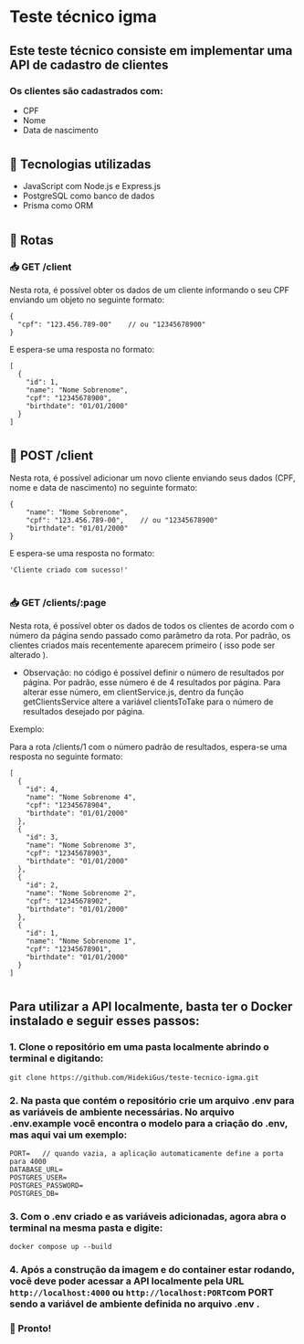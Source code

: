 # Teste técnico igma

## Este teste técnico consiste em implementar uma API de cadastro de clientes

### Os clientes são cadastrados com:

- CPF
- Nome
- Data de nascimento

#

## 🧰 Tecnologias utilizadas

- JavaScript com Node.js e Express.js
- PostgreSQL como banco de dados
- Prisma como ORM

#

## 🚦 Rotas

### 📥 GET /client

Nesta rota, é possível obter os dados de um cliente informando o seu CPF enviando um objeto no seguinte formato:

```
{
  "cpf": "123.456.789-00"    // ou "12345678900"
}
```

E espera-se uma resposta no formato:

```
[
  {
    "id": 1,
    "name": "Nome Sobrenome",
    "cpf": "12345678900",
    "birthdate": "01/01/2000"
  }
]
```

#

## 📮 POST /client

Nesta rota, é possível adicionar um novo cliente enviando seus dados (CPF, nome e data de nascimento) no seguinte formato:

```
{
    "name": "Nome Sobrenome",
    "cpf": "123.456.789-00",    // ou "12345678900"
    "birthdate": "01/01/2000"
}
```

E espera-se uma resposta no formato:

```
'Cliente criado com sucesso!'
```

#

### 📥 GET /clients/:page

Nesta rota, é possível obter os dados de todos os clientes de acordo com o número da página sendo passado como parâmetro da rota. Por padrão, os clientes criados mais recentemente aparecem primeiro ( isso pode ser alterado ).

- Observação: no código é possível definir o número de resultados por página. Por padrão, esse número é de 4 resultados por página. Para alterar esse número, em clientService.js, dentro da função getClientsService altere a variável clientsToTake para o número de resultados desejado por página.

Exemplo:

Para a rota /clients/1 com o número padrão de resultados, espera-se uma resposta no seguinte formato:

```
[
  {
    "id": 4,
    "name": "Nome Sobrenome 4",
    "cpf": "12345678904",
    "birthdate": "01/01/2000"
  },
  {
    "id": 3,
    "name": "Nome Sobrenome 3",
    "cpf": "12345678903",
    "birthdate": "01/01/2000"
  },
  {
    "id": 2,
    "name": "Nome Sobrenome 2",
    "cpf": "12345678902",
    "birthdate": "01/01/2000"
  },
  {
    "id": 1,
    "name": "Nome Sobrenome 1",
    "cpf": "12345678901",
    "birthdate": "01/01/2000"
  }
]
```

#

## Para utilizar a API localmente, basta ter o Docker instalado e seguir esses passos:

### 1. Clone o repositório em uma pasta localmente abrindo o terminal e digitando:

```
git clone https://github.com/HidekiGus/teste-tecnico-igma.git
```

### 2. Na pasta que contém o repositório crie um arquivo .env para as variáveis de ambiente necessárias. No arquivo .env.example você encontra o modelo para a criação do .env, mas aqui vai um exemplo:

```
PORT=   // quando vazia, a aplicação automaticamente define a porta para 4000
DATABASE_URL=
POSTGRES_USER=
POSTGRES_PASSWORD=
POSTGRES_DB=
```

### 3. Com o .env criado e as variáveis adicionadas, agora abra o terminal na mesma pasta e digite:

```
docker compose up --build
```

### 4. Após a construção da imagem e do container estar rodando, você deve poder acessar a API localmente pela URL `http://localhost:4000` ou `http://localhost:PORT`com PORT sendo a variável de ambiente definida no arquivo .env .

### 🎉 Pronto!
